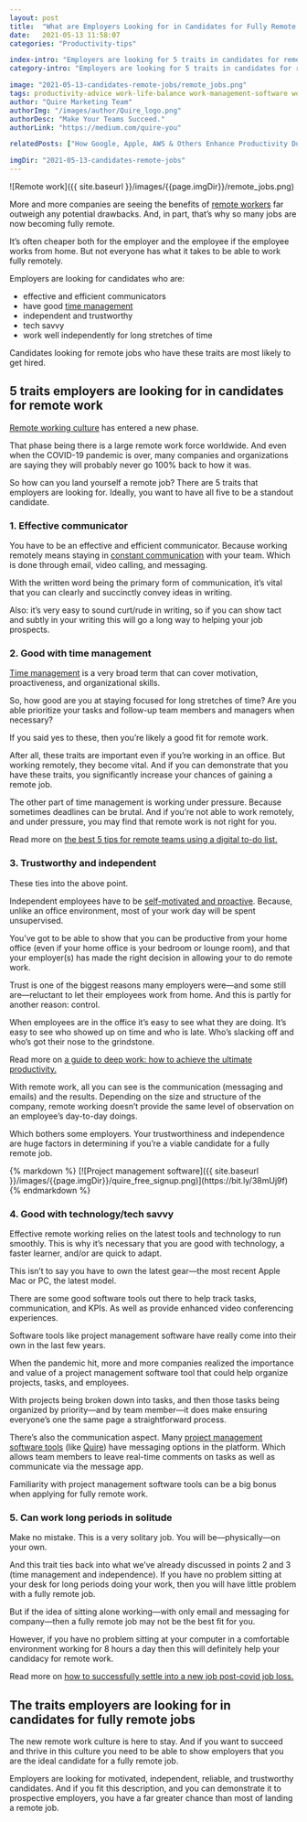 ```yaml
---
layout: post
title:  "What are Employers Looking for in Candidates for Fully Remote Jobs?"
date:   2021-05-13 11:58:07
categories: "Productivity-tips"

index-intro: "Employers are looking for 5 traits in candidates for remote jobs: time management, motivation, techy savvy, efficient communicator, as well as independence and trustworthiness."
category-intro: "Employers are looking for 5 traits in candidates for remote jobs: time management, motivation, techy savvy, efficient communicator, as well as independence and trustworthiness."

image: "2021-05-13-candidates-remote-jobs/remote_jobs.png"
tags: productivity-advice work-life-balance work-management-software work-management-app work-management-platform best-work-management-software work-management productivity productivity-app productivity-tool team-management-software work-management-software team-communication team-productivity task-scheduling-software increase-productivity remote-team to-do-list-app working-remotely task-management task-management-software project-management-software productivity-tips to-do-list task-list productivity-tips working-culture
author: "Quire Marketing Team"
authorImg: "/images/author/Quire_logo.png"
authorDesc: "Make Your Teams Succeed."
authorLink: "https://medium.com/quire-you"

relatedPosts: ["How Google, Apple, AWS & Others Enhance Productivity During Work-At-Home Era", "10 Effective Ways to Keep Your Millennial and Gen Z Employees Productive", "The Complete Guide of 2-Minute Rule by James Clear"]

imgDir: "2021-05-13-candidates-remote-jobs"
---
```


![Remote work]({{ site.baseurl }}/images/{{page.imgDir}}/remote_jobs.png)

More and more companies are seeing the benefits of [remote workers](https://quire.io/blog/p/work-from-home-tips.html) far outweigh any potential drawbacks. And, in part, that’s why so many jobs are now becoming fully remote.

It’s often cheaper both for the employer and the employee if the employee works from home. But not everyone has what it takes to be able to work fully remotely.

Employers are looking for candidates who are:

* effective and efficient communicators 
* have good [time management](https://quire.io/blog/p/5-tips-to-improve-time-management-skills.html)
* independent and trustworthy
* tech savvy
* work well independently for long stretches of time

Candidates looking for remote jobs who have these traits are most likely to get hired.

## 5 traits employers are looking for in candidates for remote work

[Remote working culture](https://quire.io/blog/p/productivity-tips-during-lockdown.html) has entered a new phase.

That phase being there is a large remote work force worldwide. And even when the COVID-19 pandemic is over, many companies and organizations are saying they will probably never go 100% back to how it was.

So how can you land yourself a remote job? There are 5 traits that employers are looking for. Ideally, you want to have all five to be a standout candidate.

### 1. Effective communicator

You have to be an effective and efficient communicator. Because working remotely means staying in [constant communication](https://quire.io/blog/p/transparency-in-communication.markdown.html) with your team. Which is done through email, video calling, and messaging.

With the written word being the primary form of communication, it’s vital that you can clearly and succinctly convey ideas in writing.

Also: it’s very easy to sound curt/rude in writing, so if you can show tact and subtly in your writing this will go a long way to helping your job prospects.

### 2. Good with time management

[Time management](https://quire.io/blog/p/time-mangement-skills.html) is a very broad term that can cover motivation, proactiveness, and organizational skills.

So, how good are you at staying focused for long stretches of time? Are you able prioritize your tasks and follow-up team members and managers when necessary?

If you said yes to these, then you’re likely a good fit for remote work.

After all, these traits are important even if you’re working in an office. But working remotely, they become vital. And if you can demonstrate that you have these traits, you significantly increase your chances of gaining a remote job.

The other part of time management is working under pressure. Because sometimes deadlines can be brutal. And if you’re not able to work remotely, and under pressure, you may find that remote work is not right for you.

<p class="notice">Read more on <a href="https://quire.io/blog/p/to-do-list-tips-remote-teams.html">the best 5 tips for remote teams using a digital to-do list.</a></p>

### 3. Trustworthy and independent

These ties into the above point.

Independent employees have to be [self-motivated and proactive](https://quire.io/blog/p/task-management-software-helps-productivity.html). Because, unlike an office environment, most of your work day will be spent unsupervised.

You’ve got to be able to show that you can be productive from your home office (even if your home office is your bedroom or lounge room), and that your employer(s) has made the right decision in allowing your to do remote work.

Trust is one of the biggest reasons many employers were—and some still are—reluctant to let their employees work from home. And this is partly for another reason: control.

When employees are in the office it’s easy to see what they are doing. It’s easy to see who showed up on time and who is late. Who’s slacking off and who’s got their nose to the grindstone.

<p class="notice">Read more on <a href="https://quire.io/blog/p/how-to-deep-work.html">a guide to deep work: how to achieve the ultimate productivity.</a></p>

With remote work, all you can see is the communication (messaging and emails) and the results. Depending on the size and structure of the company, remote working doesn’t provide the same level of observation on an employee’s day-to-day doings.

Which bothers some employers. Your trustworthiness and independence are huge factors in determining if you’re a viable candidate for a fully remote job.

<div class="guest-only">
{% markdown %}
[![Project management software]({{ site.baseurl }}/images/{{page.imgDir}}/quire_free_signup.png)](https://bit.ly/38mUj9f)
{% endmarkdown %}
</div>

### 4. Good with technology/tech savvy

Effective remote working relies on the latest tools and technology to run smoothly. This is why it’s necessary that you are good with technology, a faster learner, and/or are quick to adapt.

This isn’t to say you have to own the latest gear—the most recent Apple Mac or PC, the latest model. 

There are some good software tools out there to help track tasks, communication, and KPIs. As well as provide enhanced video conferencing experiences.

Software tools like project management software have really come into their own in the last few years.

When the pandemic hit, more and more companies realized the importance and value of a project management software tool that could help organize projects, tasks, and employees.

With projects being broken down into tasks, and then those tasks being organized by priority—and by team member—it does make ensuring everyone’s one the same page a straightforward process.

There’s also the communication aspect. Many [project management software tools](https://quire.io/compare/best-project-management-software-reviews-comparisons) (like [Quire](https://quire.io)) have messaging options in the platform. Which allows team members to leave real-time comments on tasks as well as communicate via the message app.

Familiarity with project management software tools can be a big bonus when applying for fully remote work.

### 5. Can work long periods in solitude

Make no mistake. This is a very solitary job. You will be—physically—on your own.

And this trait ties back into what we’ve already discussed in points 2 and 3 (time management and independence). If you have no problem sitting at your desk for long periods doing your work, then you will have little problem with a fully remote job.

But if the idea of sitting alone working—with only email and messaging for company—then a fully remote job may not be the best fit for you.

However, if you have no problem sitting at your computer in a comfortable environment working for 8 hours a day then this will definitely help your candidacy for remote work.

<p class="notice">Read more on <a href="https://quire.io/blog/p/new-jobs-tips.html">how to successfully settle into a new job post-covid job loss.</a></p>

## The traits employers are looking for in candidates for fully remote jobs

The new remote work culture is here to stay. And if you want to succeed and thrive in this culture you need to be able to show employers that you are the ideal candidate for a fully remote job.

Employers are looking for motivated, independent, reliable, and trustworthy candidates. And if you fit this description, and you can demonstrate it to prospective employers, you have a far greater chance than most of landing a remote job.



[jekyll]:      http://jekyllrb.com
[jekyll-gh]:   https://github.com/jekyll/jekyll
[jekyll-help]: https://github.com/jekyll/jekyll-help